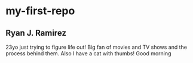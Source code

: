 # my-first-repo 
## Ryan J. Ramirez





23yo just trying to figure life out! Big fan of movies and TV shows and the process behind them. Also I have a cat with thumbs! Good morning
